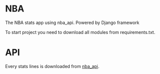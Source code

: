 # NBA

The NBA stats app using nba_api. Powered by Django framework

To start project you need to download all modules from requirements.txt.

# API

Every stats lines is downloaded from [nba_api](https://github.com/swar/nba_api).
